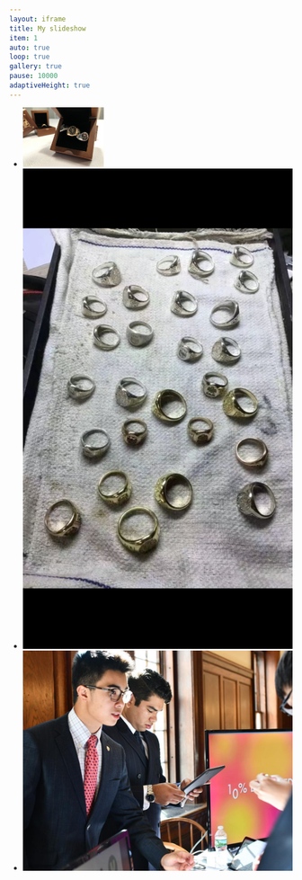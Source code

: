 ```yaml
---
layout: iframe
title: My slideshow
item: 1
auto: true
loop: true
gallery: true
pause: 10000
adaptiveHeight: true
---
```


* <img width="30%" height="auto" src="my-pics1/photo8.jpg">
* ![deeznuts2](my-pics1/photo29.PNG)
* ![deeznuts3](my-pics1/photo31.jpg)
